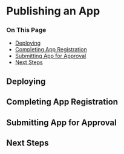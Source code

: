 # Publishing an App

<div class="otp" id="no-index">

### On This Page

- [Deploying](#deploying)
- [Completing App Registration](#completing-app-registration)
- [Submitting App for Approval](#submitting-app-for-approval)
- [Next Steps](#next-steps)

</div>

## Deploying

## Completing App Registration

## Submitting App for Approval

## Next Steps
